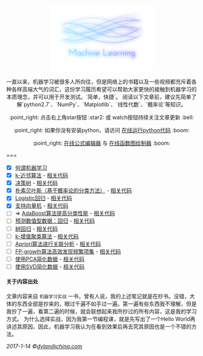 <p align="center">
      <img src="imgs/logo.png" width="275px" height="175px" />
</p>
<p align="center">
一直以来，机器学习被很多人所向往，但是网络上的书籍以及一些视频都充斥着各种各样高端大气的词汇，这份学习履历希望可以帮助大家更快的接触到机器学习的本质理念，并可以用于开发测试。`简单，快捷`。
阅读以下文章前，建议先简单了解`python2.7`、`NumPy`、`Matplotlib`、`线性代数`、`概率论`等知识。
</p>

<p align="center">
:point_right: 点击右上角star按钮 :star2: 或 watch按钮持续关注文章更新 :bell:
</p>

<p align="center">
:point_right: 如果你没有安装python，请访问 <a href="https://www.tutorialspoint.com/execute_python_online.php">在线运行python代码</a> :boom:
</p>

<p align="center">
:point_right: <a href="http://www.hostmath.com">在线公式编辑器</a> 与 <a href="https://www.desmos.com">在线函数图绘制器</a> :boom:
</p>

===

- [x] [何谓机器学习](posts/about.md)
- [x] [k-近邻算法](posts/kNN.md)
      - [相关代码](k-algorithm/kNN.py)
- [x] [决策树](posts/tree.md)
      - [相关代码](a-trees/trees.py)
- [x] [朴素贝叶斯（基于概率论的分类方法）](posts/bayes.md)
      - [相关代码](bayes/bayes.py)
- [x] [Logistic回归](posts/logistic.md)
      - [相关代码](logistic/logRegres.py)
- [x] [支持向量机](posts/svm.md)
      - [相关代码](svm/svmMLiA.py)
- [ ] => [AdaBoost算法提高分类性能]()
      - [相关代码]()
- [ ] [预测数值型数据：回归]()
      - [相关代码]()
- [ ] [树回归]()
      - [相关代码]()
- [ ] [k-增值聚类算法]()
      - [相关代码]()
- [ ] [Apriori算法进行关联分析]()
      - [相关代码]()
- [ ] [FP-growth算法高效发现频繁项集]()
      - [相关代码]()
- [ ] [使用PCA简化数据]()
      - [相关代码]()
- [ ] [使用SVD简化数据]()
      - [相关代码]()

#### 关于内容出处

文章内容来自 `机器学习实战` 一书，曾有人说，我的上述笔记就是在抄书。没错，大体的东西全部是抄来的，眼过千遍不如手过一遍。第一遍有些东西我不理解，但是我抄了一遍，看第二遍的时候，就会联想起来我所抄过的所有内容，这是我的学习方式。
为什么选择实战，因为我第一节编程课，就是先写出了一个Hello World再讲述其原因，因此，机器学习我认为在看到效果后再去究其原因也是一个不错的方法。

*2017-1-14 ©dylan@china.com*